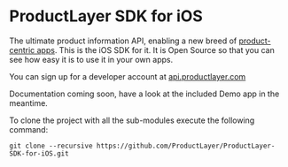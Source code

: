 ProductLayer SDK for iOS
========================

The ultimate product information API, enabling a new breed of [product-centric apps](http://www.cocoanetics.com/2014/02/from-barcodes-to-productlayer/). This is the iOS SDK for it. It is Open Source so that you can see how easy it is to use it in your own apps.

You can sign up for a developer account at [api.productlayer.com](http://api.productlayer.com)

Documentation coming soon, have a look at the included Demo app in the meantime.

To clone the project with all the sub-modules execute the following command:
```
git clone --recursive https://github.com/ProductLayer/ProductLayer-SDK-for-iOS.git
```
